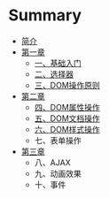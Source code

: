 # Summary

* [简介](README.md)
* [第一章](di-yi-zhang.md)
  * [一、基础入门](di-yi-zhang/yi-3001-ji-chu-ru-men.md)
  * [二、选择器](di-yi-zhang/er-3001-xuan-ze-qi.md)
  * [三、DOM操作原则](di-yi-zhang/san.md)
* [第二章](di-er-zhang.md)
  * [四、DOM属性操作](di-er-zhang/si-3001-dom-shu-xing-cao-zuo.md)
  * [五、DOM文档操作](di-er-zhang/wu-3001-dom-wen-dang-cao-zuo.md)
  * [六、DOM样式操作](di-er-zhang/liu-3001-dom-yang-shi-cao-zuo.md)
  * 七、表单操作
* [第三章](di-san-zhang.md)
  * 八、AJAX
  * 九、动画效果
  * 十、事件

